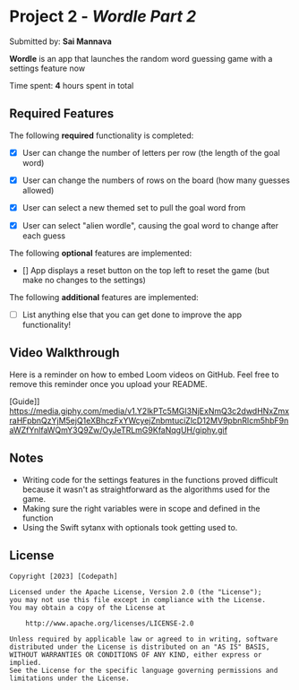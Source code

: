 # Project 2 - *Wordle Part 2*

Submitted by: **Sai Mannava**

**Wordle** is an app that launches the random word guessing game with a settings feature now

Time spent: **4** hours spent in total

## Required Features

The following **required** functionality is completed:

- [X] User can change the number of letters per row (the length of the goal word)
- [X] User can change the numbers of rows on the board (how many guesses allowed)
- [X] User can select a new themed set to pull the goal word from
- [X] User can select "alien wordle", causing the goal word to change after each guess


The following **optional** features are implemented:

- [] App displays a reset button on the top left to reset the game (but make no changes to the settings)

The following **additional** features are implemented:

- [ ] List anything else that you can get done to improve the app functionality!

## Video Walkthrough

Here is a reminder on how to embed Loom videos on GitHub. Feel free to remove this reminder once you upload your README. 

[Guide]] https://media.giphy.com/media/v1.Y2lkPTc5MGI3NjExNmQ3c2dwdHNxZmxraHFpbnQzYjM5ejQ1eXBhczFxYWcyejZnbmtuciZlcD12MV9pbnRlcm5hbF9naWZfYnlfaWQmY3Q9Zw/OyJeTRLmG9KfaNqgUH/giphy.gif
## Notes

- Writing code for the settings features in the functions proved difficult because it wasn't as straightforward as the algorithms used for the game.
- Making sure the right variables were in scope and defined in the function
- Using the Swift sytanx with optionals took getting used to.

## License

    Copyright [2023] [Codepath]

    Licensed under the Apache License, Version 2.0 (the "License");
    you may not use this file except in compliance with the License.
    You may obtain a copy of the License at

        http://www.apache.org/licenses/LICENSE-2.0

    Unless required by applicable law or agreed to in writing, software
    distributed under the License is distributed on an "AS IS" BASIS,
    WITHOUT WARRANTIES OR CONDITIONS OF ANY KIND, either express or implied.
    See the License for the specific language governing permissions and
    limitations under the License.
